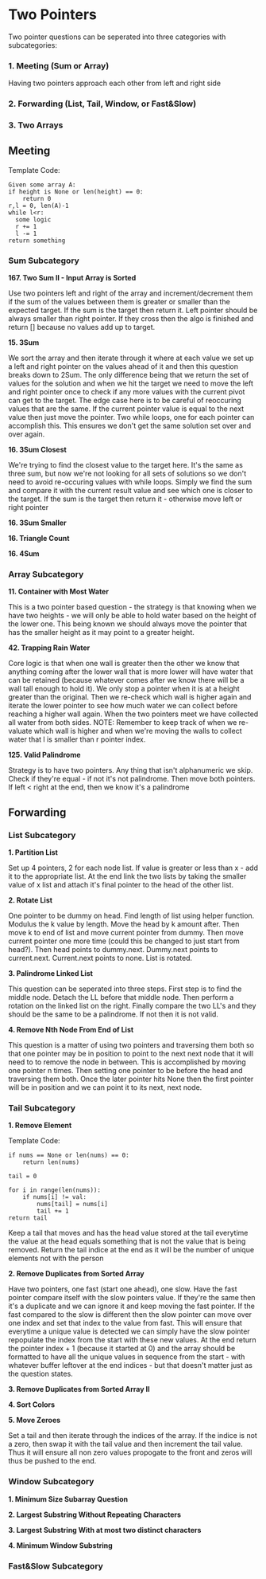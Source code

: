 # Two Pointers

Two pointer questions can be seperated into three categories with subcategories:

### 1. Meeting (Sum or Array)
Having two pointers approach each other from left and right side
### 2. Forwarding (List, Tail, Window, or Fast&Slow)
### 3. Two Arrays

## Meeting

Template Code:

```
Given some array A:
if height is None or len(height) == 0:
    return 0
r,l = 0, len(A)-1
while l<r:
  some logic
  r += 1
  l -= 1
return something

```

### Sum Subcategory

**167. Two Sum II - Input Array is Sorted**

Use two pointers left and right of the array and increment/decrement them if the sum of the values between them is greater or smaller than
the expected target. If the sum is the target then return it. Left pointer should be always smaller than right pointer. If they cross then
the algo is finished and return [] because no values add up to target.

**15. 3Sum**

We sort the array and then iterate through it where at each value we set up a left and right pointer on the values ahead of it and then this question breaks down to 2Sum. The only difference being that we return the set of values for the solution and when we hit the target
we need to move the left and right pointer once to check if any more values with the current pivot can get to the target. The edge case here is to be careful of reoccuring values that are the same. If the current pointer value is equal to the next value then just move the
pointer. Two while loops, one for each pointer can accomplish this. This ensures we don't get the same solution set over and over again.

**16. 3Sum Closest**

We're trying to find the closest value to the target here. It's the same as three sum, but now we're not looking for all sets of solutions so we don't need to avoid re-occuring values with while loops. Simply we find the sum and compare it with the current result value and see which one is closer to the target. If the sum is the target then return it - otherwise move left or right pointer

**16. 3Sum Smaller**

**16. Triangle Count**

**16. 4Sum**

### Array Subcategory

**11. Container with Most Water**

This is a two pointer based question - the strategy is that knowing when we have two heights - we will only be able to hold water based
on the height of the lower one. This being known we should always move the pointer that has the smaller height as it may point to a greater height.

**42. Trapping Rain Water**

Core logic is that when one wall is greater then the other we know that anything coming after the lower wall that is more lower will
have water that can be retained (because whatever comes after we know there will be a wall tall enough to hold it). We only stop a
pointer when it is at a height greater than the original. Then we re-check which wall is higher again and iterate the lower pointer to
see how much water we can collect before reaching a higher wall again. When the two pointers meet we have collected all water from both
sides. NOTE: Remember to keep track of when we re-valuate which wall is higher and when we're moving the walls to collect water that l is smaller than r pointer index.

**125. Valid Palindrome**

Strategy is to have two pointers. Any thing that isn't alphanumeric we skip. Check if they're equal - if not it's not palindrome. Then
move both pointers. If left < right at the end, then we know it's a palindrome

## Forwarding

### List Subcategory

**1. Partition List**

Set up 4 pointers, 2 for each node list. If value is greater or less than x - add it to the appropriate list. At the end link the
two lists by taking the smaller value of x list and attach it's final pointer to the head of the other list.

**2. Rotate List**

One pointer to be dummy on head. Find length of list using helper function. Modulus the k value by length. Move the head by k amount
after. Then move k to end of list and move current pointer from dummy. Then move current pointer one more time (could this be changed
to just start from head?). Then head points to dummy.next. Dummy.next points to current.next. Current.next points to none. List is
rotated.

**3. Palindrome Linked List**

This question can be seperated into three steps. First step is to find the middle node. Detach the LL before that middle node. Then perform a rotation on the linked list on the right. Finally compare the two LL's and they should be the same to be a palindrome. If not
then it is not valid.

**4. Remove Nth Node From End of List**

This question is a matter of using two pointers and traversing them both so that one pointer may be in position to point to the next next node that it will need to to remove the node in between. This is accomplished by moving one pointer n times. Then setting one
pointer to be before the head and traversing them both. Once the later pointer hits None then the first pointer will be in position
and we can point it to its next, next node.

### Tail Subcategory

**1. Remove Element**

Template Code:

```
if nums == None or len(nums) == 0:
    return len(nums)

tail = 0

for i in range(len(nums)):
    if nums[i] != val:
        nums[tail] = nums[i]
        tail += 1
return tail
```

Keep a tail that moves and has the head value stored at the tail everytime the value at the head equals something that is not the
value that is being removed. Return the tail indice at the end as it will be the number of unique elements not with the person

**2. Remove Duplicates from Sorted Array**

Have two pointers, one fast (start one ahead), one slow. Have the fast pointer compare itself with the slow pointers value.
If they're the same then it's a duplicate and we can ignore it and keep moving the fast pointer. If the fast compared to
the slow is different then the slow pointer can move over one index and set that index to the value from fast. This will
ensure that everytime a unique value is detected we can simply have the slow pointer repopulate the index from the start
with these new values. At the end return the pointer index + 1 (because it started at 0) and the array should be formatted
to have all the unique values in sequence from the start - with whatever buffer leftover at the end indices - but that
doesn't matter just as the question states.

**3. Remove Duplicates from Sorted Array II**

**4. Sort Colors**

**5. Move Zeroes**

Set a tail and then iterate through the indices of the array. If the indice is not a zero, then swap it with the tail value and
then increment the tail value. Thus it will ensure all non zero values propogate to the front and zeros will thus be pushed to the
end.

### Window Subcategory

**1. Minimum Size Subarray Question**

**2. Largest Substring Without Repeating Characters**

**3. Largest Substring With at most two distinct characters**

**4. Minimum Window Substring**

### Fast&Slow Subcategory


